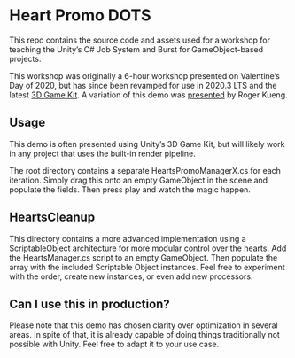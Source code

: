 # Heart Promo DOTS

This repo contains the source code and assets used for a workshop for teaching
the Unity’s C\# Job System and Burst for GameObject-based projects.

This workshop was originally a 6-hour workshop presented on Valentine’s Day of
2020, but has since been revamped for use in 2020.3 LTS and the latest [3D Game
Kit](https://assetstore.unity.com/packages/templates/tutorials/3d-game-kit-115747).
A variation of this demo was
[presented](https://xrbootcamp.com/the-power-of-unity-dots/) by Roger Kueng.

## Usage

This demo is often presented using Unity’s 3D Game Kit, but will likely work in
any project that uses the built-in render pipeline.

The root directory contains a separate HeartsPromoManagerX.cs for each
iteration. Simply drag this onto an empty GameObject in the scene and populate
the fields. Then press play and watch the magic happen.

## HeartsCleanup

This directory contains a more advanced implementation using a ScriptableObject
architecture for more modular control over the hearts. Add the HeartsManager.cs
script to an empty GameObject. Then populate the array with the included
Scriptable Object instances. Feel free to experiment with the order, create new
instances, or even add new processors.

## Can I use this in production?

Please note that this demo has chosen clarity over optimization in several
areas. In spite of that, it is already capable of doing things traditionally not
possible with Unity. Feel free to adapt it to your use case.
